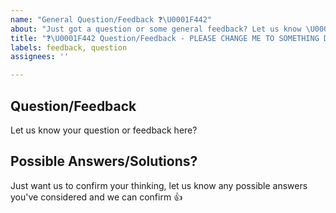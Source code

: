 ```yaml
---
name: "General Question/Feedback ❓\U0001F442"
about: "Just got a question or some general feedback? Let us know \U0001F44D"
title: "❓\U0001F442 Question/Feedback - PLEASE CHANGE ME TO SOMETHING DESCRIPTIVE"
labels: feedback, question
assignees: ''

---
```


## Question/Feedback

Let us know your question or feedback here?

## Possible Answers/Solutions?

Just want us to confirm your thinking, let us know any possible answers you've considered and we can confirm 👍
